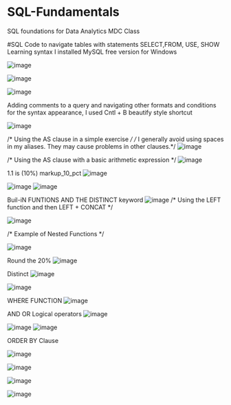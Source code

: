 # SQL-Fundamentals
SQL foundations for Data Analytics MDC Class

#SQL Code to navigate tables with statements SELECT,FROM, USE, SHOW
Learning syntax 
I installed MySQL free version for Windows

![image](https://github.com/kalejcamto/SQL-Fundamentals/assets/101201140/9027a3eb-0e90-4839-bd03-c36ab66a5639)

![image](https://github.com/kalejcamto/SQL-Fundamentals/assets/101201140/cf92c688-41e6-4e3b-91b3-41a143d8f6da)

![image](https://github.com/kalejcamto/SQL-Fundamentals/assets/101201140/b193ff13-18df-4495-93fb-d4efbe4b10d9)

Adding comments to a query and navigating other formats and conditions for the syntax appearance, I used Cntl + B beautify style shortcut

![image](https://github.com/kalejcamto/SQL-Fundamentals/assets/101201140/8e499a6d-f505-4c40-acb7-e18fbb0d3706)

/* Using the AS clause in a simple exercise */
/* I generally avoid using spaces in my aliases. They may cause problems in other clauses.*/
![image](https://github.com/kalejcamto/SQL-Fundamentals/assets/101201140/34c80993-47dd-4437-ad98-7d9f8d8f384a)

/* Using the AS clause with a basic arithmetic expression */
![image](https://github.com/kalejcamto/SQL-Fundamentals/assets/101201140/57599d67-0555-4e2b-a96f-c1fcdc2f6c32)

1.1	is (10%) markup_10_pct 
![image](https://github.com/kalejcamto/SQL-Fundamentals/assets/101201140/3f5717c3-cd8d-471a-93f5-7b0d5a8910b9)

![image](https://github.com/kalejcamto/SQL-Fundamentals/assets/101201140/9fb04203-eb8d-46b7-a071-ca0dd18835b5)
![image](https://github.com/kalejcamto/SQL-Fundamentals/assets/101201140/74771ec5-ad83-43d2-8bfd-abac2f60fab5)


Buil-iN FUNTIONS AND THE DISTINCT keyword
![image](https://github.com/kalejcamto/SQL-Fundamentals/assets/101201140/49f9fbd1-7384-428a-ada2-d9aa0a302f99)
/* Using the LEFT function and then LEFT + CONCAT */

![image](https://github.com/kalejcamto/SQL-Fundamentals/assets/101201140/15eb5f1e-e644-4042-b9ff-797a551802b2)

/* Example of Nested Functions */

![image](https://github.com/kalejcamto/SQL-Fundamentals/assets/101201140/b6395fd5-0fe5-436f-97b2-08121f02dc63)

Round the 20%
![image](https://github.com/kalejcamto/SQL-Fundamentals/assets/101201140/8acaedbf-4b67-458b-b6c9-8e5da8f2a2d2)

Distinct
![image](https://github.com/kalejcamto/SQL-Fundamentals/assets/101201140/7b896eaa-545e-4c80-867c-fdb3b8b70e8e)

![image](https://github.com/kalejcamto/SQL-Fundamentals/assets/101201140/c78e9727-0339-4fdc-b593-1125a83107b6)

WHERE FUNCTION
![image](https://github.com/kalejcamto/SQL-Fundamentals/assets/101201140/f9d42dbc-147b-4591-ba0a-e2c9cb4b6526)

AND OR Logical operators
![image](https://github.com/kalejcamto/SQL-Fundamentals/assets/101201140/c514d5d7-cbdd-42a7-a147-9f28b7e8bca3)


![image](https://github.com/kalejcamto/SQL-Fundamentals/assets/101201140/4a8d428d-8d88-46af-87fa-181108fb039c)
![image](https://github.com/kalejcamto/SQL-Fundamentals/assets/101201140/9c350fb0-1fd9-469c-97c1-26327dc659d9)

ORDER BY Clause

![image](https://github.com/kalejcamto/SQL-Fundamentals/assets/101201140/8c9698ec-9fec-46fe-8d19-bbe27ef7a3b1)

![image](https://github.com/kalejcamto/SQL-Fundamentals/assets/101201140/46bd97b7-0591-49f2-9f91-fe440acb19c9)

![image](https://github.com/kalejcamto/SQL-Fundamentals/assets/101201140/3c31eeb9-a26d-4bc8-a5f3-1c47f61baf46)

![image](https://github.com/kalejcamto/SQL-Fundamentals/assets/101201140/09473143-f460-4941-9062-12a601097f68)



